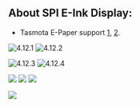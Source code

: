 ## About SPI E-Ink Display:
- Tasmota E-Paper support [1](https://tasmota.github.io/docs/Displays/#notes-on-e-paper-displays), [2](https://tasmota.github.io/docs/Displays/#hardware-connections).




![4.12.1](https://raw.githubusercontent.com/TrDA-hab/Projects/master/E-PAPER/4121.jpg)
![4.12.2](https://raw.githubusercontent.com/TrDA-hab/Projects/master/E-PAPER/4122.jpg)  


![4.12.3](https://raw.githubusercontent.com/TrDA-hab/Projects/master/E-PAPER/4123.jpg)
![4.12.4](https://raw.githubusercontent.com/TrDA-hab/Projects/master/E-PAPER/4124.jpg)  


![](https://raw.githubusercontent.com/TrDA-hab/Projects/master/E-PAPER/20210422_095345.jpg)
![](https://raw.githubusercontent.com/TrDA-hab/Projects/master/E-PAPER/20210422_095444.jpg)
![](https://raw.githubusercontent.com/TrDA-hab/Projects/master/E-PAPER/20210422_100745.jpg)


![](https://raw.githubusercontent.com/TrDA-hab/Projects/master/E-PAPER/20210422_101451.jpg)
